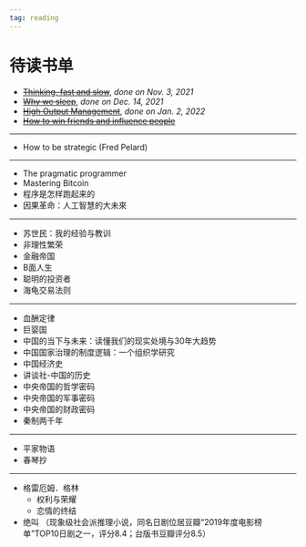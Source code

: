 ```yaml
---
tag: reading
---
```


# 待读书单

- <strike>[Thinking, fast and slow](./2021/Thinking,%20fast%20and%20slow.md)</strike>, _done on Nov. 3, 2021_
- <strike>[Why we sleep](./2021/Why%20We%20Sleep.md)</strike>, _done on Dec. 14, 2021_
- <strike>[High Output Management](./2021/High%20output%20management.md)</strike>, _done on Jan. 2, 2022_
- <strike>[How to win friends and influence people](./2021/How%20to%20win%20friends%20and%20influence%20people.md)</strike>
<hr>

- How to be strategic (Fred Pelard)
<hr>

- The pragmatic programmer
- Mastering Bitcoin 
- 程序是怎样跑起来的
- 因果革命：人工智慧的大未來
<hr>

- 苏世民：我的经验与教训 
- 非理性繁荣
- 金融帝国
- B面人生
- 聪明的投资者
- 海龟交易法则
<hr>

- 血酬定律
- 巨婴国
- 中国的当下与未来：读懂我们的现实处境与30年大趋势 
- 中国国家治理的制度逻辑：一个组织学研究 
- 中国经济史
- 讲谈社-中国的历史
- 中央帝国的哲学密码
- 中央帝国的军事密码
- 中央帝国的财政密码
- 秦制两千年
<hr>

- 平家物语
- 春琴抄
<hr>

- 格雷厄姆．格林
  - 权利与荣耀
  - 恋情的终结
- 绝叫 （现象级社会派推理小说，同名日剧位居豆瓣“2019年度电影榜单”TOP10日剧之一，评分8.4；台版书豆瓣评分8.5）


